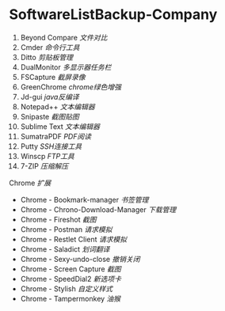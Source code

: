 ﻿# SoftwareListBackup-Company
1. Beyond Compare *文件对比*
2. Cmder *命令行工具*
3. Ditto *剪贴板管理*
4. DualMonitor *多显示器任务栏*
5. FSCapture *截屏录像*
6. GreenChrome *chrome绿色增强*
7. Jd-gui *java反编译*
8. Notepad++ *文本编辑器*
9. Snipaste *截图贴图*
10. Sublime Text *文本编辑器*
11. SumatraPDF *PDF阅读*
12. Putty *SSH连接工具*
13. Winscp *FTP工具*
15. 7-ZIP *压缩解压*

Chrome *扩展*
+ Chrome - Bookmark-manager *书签管理* 
+ Chrome - Chrono-Download-Manager *下载管理*
+ Chrome - Fireshot *截图*
+ Chrome - Postman *请求模拟*
+ Chrome - Restlet Client *请求模拟*
+ Chrome - Saladict *划词翻译*
+ Chrome - Sexy-undo-close *撤销关闭*
+ Chrome - Screen Capture *截图*
+ Chrome - SpeedDial2 *新选项卡*
+ Chrome - Stylish *自定义样式*
+ Chrome - Tampermonkey *油猴*
